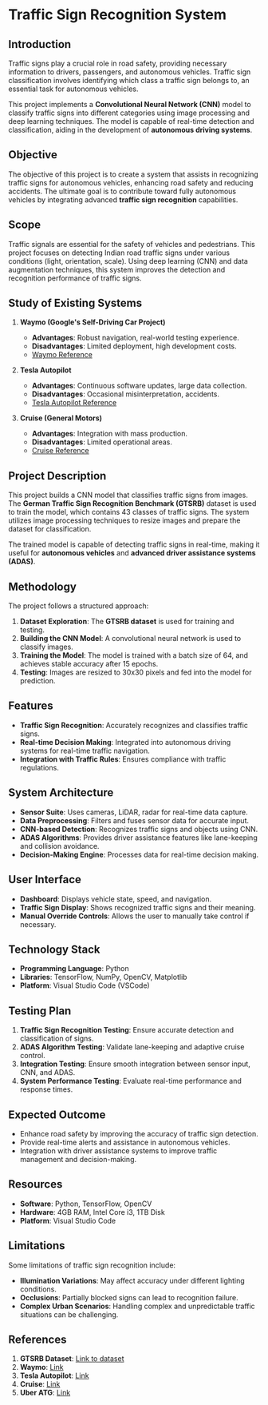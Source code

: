 # Traffic Sign Recognition System

## Introduction
Traffic signs play a crucial role in road safety, providing necessary information to drivers, passengers, and autonomous vehicles. Traffic sign classification involves identifying which class a traffic sign belongs to, an essential task for autonomous vehicles.

This project implements a **Convolutional Neural Network (CNN)** model to classify traffic signs into different categories using image processing and deep learning techniques. The model is capable of real-time detection and classification, aiding in the development of **autonomous driving systems**.

## Objective
The objective of this project is to create a system that assists in recognizing traffic signs for autonomous vehicles, enhancing road safety and reducing accidents. The ultimate goal is to contribute toward fully autonomous vehicles by integrating advanced **traffic sign recognition** capabilities.

## Scope
Traffic signals are essential for the safety of vehicles and pedestrians. This project focuses on detecting Indian road traffic signs under various conditions (light, orientation, scale). Using deep learning (CNN) and data augmentation techniques, this system improves the detection and recognition performance of traffic signs.

## Study of Existing Systems
1. **Waymo (Google's Self-Driving Car Project)**  
   - **Advantages**: Robust navigation, real-world testing experience.  
   - **Disadvantages**: Limited deployment, high development costs.  
   - [Waymo Reference](https://waymo.com/)

2. **Tesla Autopilot**  
   - **Advantages**: Continuous software updates, large data collection.  
   - **Disadvantages**: Occasional misinterpretation, accidents.  
   - [Tesla Autopilot Reference](https://www.tesla.com/autopilot)

3. **Cruise (General Motors)**  
   - **Advantages**: Integration with mass production.  
   - **Disadvantages**: Limited operational areas.  
   - [Cruise Reference](https://www.cruise.com/)

## Project Description
This project builds a CNN model that classifies traffic signs from images. The **German Traffic Sign Recognition Benchmark (GTSRB)** dataset is used to train the model, which contains 43 classes of traffic signs. The system utilizes image processing techniques to resize images and prepare the dataset for classification.

The trained model is capable of detecting traffic signs in real-time, making it useful for **autonomous vehicles** and **advanced driver assistance systems (ADAS)**.

## Methodology
The project follows a structured approach:
1. **Dataset Exploration**: The **GTSRB dataset** is used for training and testing.
2. **Building the CNN Model**: A convolutional neural network is used to classify images.
3. **Training the Model**: The model is trained with a batch size of 64, and achieves stable accuracy after 15 epochs.
4. **Testing**: Images are resized to 30x30 pixels and fed into the model for prediction.

## Features
- **Traffic Sign Recognition**: Accurately recognizes and classifies traffic signs.
- **Real-time Decision Making**: Integrated into autonomous driving systems for real-time traffic navigation.
- **Integration with Traffic Rules**: Ensures compliance with traffic regulations.

## System Architecture
- **Sensor Suite**: Uses cameras, LiDAR, radar for real-time data capture.
- **Data Preprocessing**: Filters and fuses sensor data for accurate input.
- **CNN-based Detection**: Recognizes traffic signs and objects using CNN.
- **ADAS Algorithms**: Provides driver assistance features like lane-keeping and collision avoidance.
- **Decision-Making Engine**: Processes data for real-time decision making.

## User Interface
- **Dashboard**: Displays vehicle state, speed, and navigation.
- **Traffic Sign Display**: Shows recognized traffic signs and their meaning.
- **Manual Override Controls**: Allows the user to manually take control if necessary.

## Technology Stack
- **Programming Language**: Python
- **Libraries**: TensorFlow, NumPy, OpenCV, Matplotlib
- **Platform**: Visual Studio Code (VSCode)

## Testing Plan
1. **Traffic Sign Recognition Testing**: Ensure accurate detection and classification of signs.
2. **ADAS Algorithm Testing**: Validate lane-keeping and adaptive cruise control.
3. **Integration Testing**: Ensure smooth integration between sensor input, CNN, and ADAS.
4. **System Performance Testing**: Evaluate real-time performance and response times.

## Expected Outcome
- Enhance road safety by improving the accuracy of traffic sign detection.
- Provide real-time alerts and assistance in autonomous vehicles.
- Integration with driver assistance systems to improve traffic management and decision-making.

## Resources
- **Software**: Python, TensorFlow, OpenCV
- **Hardware**: 4GB RAM, Intel Core i3, 1TB Disk
- **Platform**: Visual Studio Code

## Limitations
Some limitations of traffic sign recognition include:
- **Illumination Variations**: May affect accuracy under different lighting conditions.
- **Occlusions**: Partially blocked signs can lead to recognition failure.
- **Complex Urban Scenarios**: Handling complex and unpredictable traffic situations can be challenging.

## References
1. **GTSRB Dataset**: [Link to dataset](http://benchmark.ini.rub.de/?section=gtsrb&subsection=news)
2. **Waymo**: [Link](https://waymo.com/)
3. **Tesla Autopilot**: [Link](https://www.tesla.com/autopilot)
4. **Cruise**: [Link](https://www.cruise.com/)
5. **Uber ATG**: [Link](https://www.uber.com/us/en/autonomous/)

